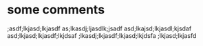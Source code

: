 # some comments

;asdf;lkjasd;lkjasdf
as;lkasdj;ljasdlk;jsadf
asd;lkajsd;lkjasdl;kjsdaf
asd;lkjasd;lkjasdf;lkjdsaf
;lkasdj;lkjasdf;lkjasd;lkjdsfa
;lkjasd;lkjasfd
